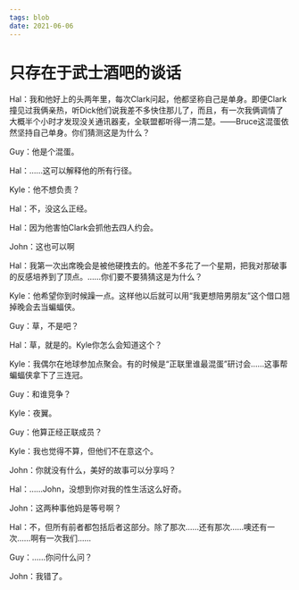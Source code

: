 ```yaml
---
tags: blob
date: 2021-06-06
---
```


# 只存在于武士酒吧的谈话

Hal：我和他好上的头两年里，每次Clark问起，他都坚称自己是单身。即便Clark撞见过我俩亲热，听Dick他们说我差不多快住那儿了，而且，有一次我俩调情了大概半个小时才发现没关通讯器麦，全联盟都听得一清二楚。——Bruce这混蛋依然坚持自己单身。你们猜测这是为什么？

Guy：他是个混蛋。

Hal：……这可以解释他的所有行径。

Kyle：他不想负责？

Hal：不，没这么正经。

Hal：因为他害怕Clark会抓他去四人约会。

John：这也可以啊



Hal：我第一次出席晚会是被他硬拽去的。他差不多花了一个星期，把我对那破事的反感培养到了顶点。……你们要不要猜猜这是为什么？

Kyle：他希望你到时候躁一点。这样他以后就可以用“我更想陪男朋友”这个借口翘掉晚会去当蝙蝠侠。

Guy：草，不是吧？

Hal：草，就是的。Kyle你怎么会知道这个？

Kyle：我偶尔在地球参加点聚会。有的时候是“正联里谁最混蛋”研讨会……这事帮蝙蝠侠拿下了三连冠。

Guy：和谁竞争？

Kyle：夜翼。

Guy：他算正经正联成员？

Kyle：我也觉得不算，但他们不在意这个。



John：你就没有什么，美好的故事可以分享吗？

Hal：……John，没想到你对我的性生活这么好奇。

John：这两种事他妈是等号啊？

Hal：不，但所有前者都包括后者这部分。除了那次……还有那次……噢还有一次……啊有一次我们……

Guy：……你问什么问？

John：我错了。
